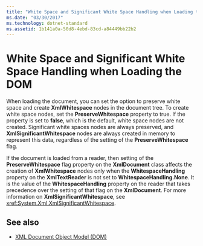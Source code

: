 ```yaml
---
title: "White Space and Significant White Space Handling when Loading the DOM"
ms.date: "03/30/2017"
ms.technology: dotnet-standard
ms.assetid: 1b141a0a-50d8-4ebd-83cd-a84449bb22b2
---
```

# White Space and Significant White Space Handling when Loading the DOM
When loading the document, you can set the option to preserve white space and create **XmlWhitespace** nodes in the document tree. To create white space nodes, set the **PreserveWhitespace** property to true. If the property is set to **false**, which is the default, white space nodes are not created. Significant white spaces nodes are always preserved, and **XmlSignificantWhitespace** nodes are always created in memory to represent this data, regardless of the setting of the **PreserveWhitespace** flag.  
  
 If the document is loaded from a reader, then setting of the **PreserveWhitespace** flag property on the **XmlDocument** class affects the creation of **XmlWhitespace** nodes only when the **WhitespaceHandling** property on the **XmlTextReader** is not set to **WhitespaceHandling.None**. It is the value of the **WhitespaceHandling** property on the reader that takes precedence over the setting of that flag on the **XmlDocument**. For more information on **XmlSignificantWhitespace**, see <xref:System.Xml.XmlSignificantWhitespace>.  
  
## See also

- [XML Document Object Model (DOM)](xml-document-object-model-dom.md)
